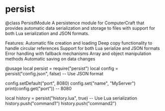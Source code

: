 # persist

@class PersistModule
A persistence module for ComputerCraft that provides automatic data serialization
and storage to files with support for both Lua serialization and JSON formats.

Features:
Automatic file creation and loading
Deep copy functionality to handle circular references
Support for both Lua serialize and JSON formats
Error handling with fallback mechanisms
Array and object manipulation methods
Automatic saving on data changes

@usage
local persist = require("persist")
local config = persist("config.json", false) -- Use JSON format

config.setDefault("port", 8080)
config.set("name", "MyServer")
print(config.get("port")) -- 8080

local history = persist("history.lua", true) -- Use Lua serialization
history.push("command1")
history.push("command2")

